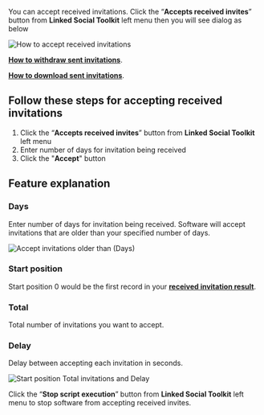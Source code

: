 You can accept received invitations. Click the “**Accepts received invites**” button from  **Linked Social Toolkit** left menu then you will see dialog as below

![How to accept received invitations](https://github.com/ZiaUrR3hman/LinkedSocialToolkit/raw/master/images/How-to-accept-received-invitations.png)

[**How to withdraw sent invitations**](https://github.com/ZiaUrR3hman/LinkedSocialToolkit/wiki/How-to-withdraw-sent-invitations).

[**How to download sent invitations**](https://github.com/ZiaUrR3hman/LinkedSocialToolkit/wiki/How-to-download-sent-invitations).


## Follow these steps for accepting received invitations
1. Click the “**Accepts received invites**” button from  **Linked Social Toolkit** left menu
2. Enter number of days for invitation being received
3. Click the "**Accept**" button

## Feature explanation
### Days
Enter number of days for invitation being received. Software will accept invitations that are older than your specified number of days.

![Accept invitations older than (Days)](https://github.com/ZiaUrR3hman/LinkedSocialToolkit/raw/master/images/Accept-invitations-older-than.png)

### Start position
Start position 0 would be the first record in your [**received invitation result**](https://www.linkedin.com/mynetwork/invitation-manager/).

### Total
Total number of invitations you want to accept.

### Delay
Delay between accepting each invitation in seconds.

![Start position Total invitations and Delay](https://github.com/ZiaUrR3hman/LinkedSocialToolkit/raw/master/images/Start-position-Total-accepts-Delay.png)

Click the “**Stop script execution**” button from **Linked Social Toolkit** left menu to stop software from accepting received invites.
